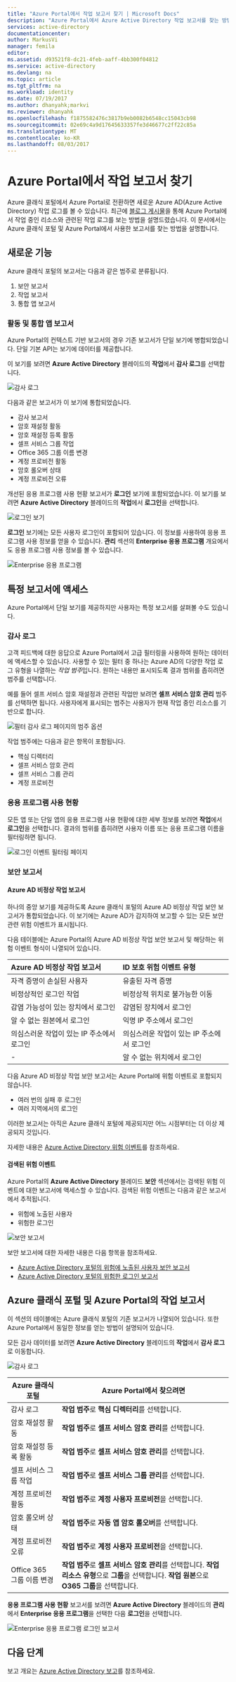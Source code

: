 ```yaml
---
title: "Azure Portal에서 작업 보고서 찾기 | Microsoft Docs"
description: "Azure Portal에서 Azure Active Directory 작업 보고서를 찾는 방법을 알아봅니다."
services: active-directory
documentationcenter: 
author: MarkusVi
manager: femila
editor: 
ms.assetid: d93521f8-dc21-4feb-aaff-4bb300f04812
ms.service: active-directory
ms.devlang: na
ms.topic: article
ms.tgt_pltfrm: na
ms.workload: identity
ms.date: 07/19/2017
ms.author: dhanyahk;markvi
ms.reviewer: dhanyahk
ms.openlocfilehash: f1875582476c3817b9eb0082b6548cc15043cb98
ms.sourcegitcommit: 02e69c4a9d17645633357fe3d46677c2ff22c85a
ms.translationtype: MT
ms.contentlocale: ko-KR
ms.lasthandoff: 08/03/2017
---
```

# <a name="find-activity-reports-in-the-azure-portal"></a>Azure Portal에서 작업 보고서 찾기

Azure 클래식 포털에서 Azure Portal로 전환하면 새로운 Azure AD(Azure Active Directory) 작업 로그를 볼 수 있습니다. 최근에 [블로그 게시물](https://blogs.technet.microsoft.com/enterprisemobility/2016/11/08/azuread-weve-just-turned-on-detailed-auditing-and-sign-in-logs-in-the-new-azure-portal/)을 통해 Azure Portal에서 작업 중인 리소스와 관련된 작업 로그를 보는 방법을 설명드렸습니다. 이 문서에서는 Azure 클래식 포털 및 Azure Portal에서 사용한 보고서를 찾는 방법을 설명합니다.

## <a name="whats-new"></a>새로운 기능

Azure 클래식 포털의 보고서는 다음과 같은 범주로 분류됩니다.

1.  보안 보고서
2.  작업 보고서
3.  통합 앱 보고서

### <a name="activity-and-integrated-app-reports"></a>활동 및 통합 앱 보고서

Azure Portal의 컨텍스트 기반 보고서의 경우 기존 보고서가 단일 보기에 병합되었습니다. 단일 기본 API는 보기에 데이터를 제공합니다.

이 보기를 보려면 **Azure Active Directory** 블레이드의 **작업**에서 **감사 로그**를 선택합니다.

![감사 로그](./media/active-directory-reporting-migration/482.png "감사 로그")

다음과 같은 보고서가 이 보기에 통합되었습니다.

-   감사 보고서
-   암호 재설정 활동
-   암호 재설정 등록 활동
-   셀프 서비스 그룹 작업
-   Office 365 그룹 이름 변경
-   계정 프로비전 활동
-   암호 롤오버 상태
-   계정 프로비전 오류


개선된 응용 프로그램 사용 현황 보고서가 **로그인** 보기에 포함되었습니다. 이 보기를 보려면 **Azure Active Directory** 블레이드의 **작업**에서 **로그인**을 선택합니다.

![로그인 보기](./media/active-directory-reporting-migration/483.png "로그인 보기")

**로그인** 보기에는 모든 사용자 로그인이 포함되어 있습니다. 이 정보를 사용하여 응용 프로그램 사용 정보를 얻을 수 있습니다. **관리** 섹션의 **Enterprise 응용 프로그램** 개요에서도 응용 프로그램 사용 정보를 볼 수 있습니다.

![Enterprise 응용 프로그램](./media/active-directory-reporting-migration/484.png "Enterprise 응용 프로그램")

## <a name="access-a-specific-report"></a>특정 보고서에 액세스

Azure Portal에서 단일 보기를 제공하지만 사용자는 특정 보고서를 살펴볼 수도 있습니다.

### <a name="audit-logs"></a>감사 로그

고객 피드백에 대한 응답으로 Azure Portal에서 고급 필터링을 사용하여 원하는 데이터에 액세스할 수 있습니다. 사용할 수 있는 필터 중 하나는 Azure AD의 다양한 작업 로그 유형을 나열하는 *작업 범주*입니다. 원하는 내용만 표시되도록 결과 범위를 좁히려면 범주를 선택합니다.

예를 들어 셀프 서비스 암호 재설정과 관련된 작업만 보려면 **셀프 서비스 암호 관리** 범주를 선택하면 됩니다. 사용자에게 표시되는 범주는 사용자가 현재 작업 중인 리소스를 기반으로 합니다.  

![필터 감사 로그 페이지의 범주 옵션](./media/active-directory-reporting-migration/06.png "필터 감사 로그 페이지의 범주 옵션")

작업 범주에는 다음과 같은 항목이 포함됩니다.

- 핵심 디렉터리
- 셀프 서비스 암호 관리
- 셀프 서비스 그룹 관리
- 계정 프로비전

### <a name="application-usage"></a>응용 프로그램 사용 현황

모든 앱 또는 단일 앱의 응용 프로그램 사용 현황에 대한 세부 정보를 보려면 **작업**에서 **로그인**을 선택합니다. 결과의 범위를 좁히려면 사용자 이름 또는 응용 프로그램 이름을 필터링하면 됩니다.

![로그인 이벤트 필터링 페이지](./media/active-directory-reporting-migration/07.png "로그인 이벤트 필터링 페이지")

### <a name="security-reports"></a>보안 보고서

#### <a name="azure-ad-anomalous-activity-reports"></a>Azure AD 비정상 작업 보고서

하나의 중앙 보기를 제공하도록 Azure 클래식 포털의 Azure AD 비정상 작업 보안 보고서가 통합되었습니다. 이 보기에는 Azure AD가 감지하여 보고할 수 있는 모든 보안 관련 위험 이벤트가 표시됩니다.

다음 테이블에는 Azure Portal의 Azure AD 비정상 작업 보안 보고서 및 해당하는 위험 이벤트 형식이 나열되어 있습니다.

| Azure AD 비정상 작업 보고서 |  ID 보호 위험 이벤트 유형|
| :--- | :--- |
| 자격 증명이 손실된 사용자 | 유출된 자격 증명 |
| 비정상적인 로그인 작업 | 비정상적 위치로 불가능한 이동 |
| 감염 가능성이 있는 장치에서 로그인 | 감염된 장치에서 로그인|
| 알 수 없는 원본에서 로그인 | 익명 IP 주소에서 로그인 |
| 의심스러운 작업이 있는 IP 주소에서 로그인 | 의심스러운 작업이 있는 IP 주소에서 로그인 |
| - | 알 수 없는 위치에서 로그인 |

다음 Azure AD 비정상 작업 보안 보고서는 Azure Portal에 위험 이벤트로 포함되지 않습니다.

* 여러 번의 실패 후 로그인
* 여러 지역에서의 로그인

이러한 보고서는 아직은 Azure 클래식 포털에 제공되지만 어느 시점부터는 더 이상 제공되지 것입니다.

자세한 내용은 [Azure Active Directory 위험 이벤트](active-directory-identity-protection-risk-events.md)를 참조하세요.  


#### <a name="detected-risk-events"></a>검색된 위험 이벤트

Azure Portal의 **Azure Active Directory** 블레이드 **보안** 섹션에서는 검색된 위험 이벤트에 대한 보고서에 액세스할 수 있습니다. 검색된 위험 이벤트는 다음과 같은 보고서에서 추적됩니다.   

- 위험에 노출된 사용자
- 위험한 로그인

![보안 보고서](./media/active-directory-reporting-migration/04.png "보안 보고서")

보안 보고서에 대한 자세한 내용은 다음 항목을 참조하세요.

- [Azure Active Directory 포털의 위험에 노출된 사용자 보안 보고서](active-directory-reporting-security-user-at-risk.md)
- [Azure Active Directory 포털의 위험한 로그인 보고서](active-directory-reporting-security-risky-sign-ins.md)


## <a name="activity-reports-in-the-azure-classic-portal-vs-the-azure-portal"></a>Azure 클래식 포털 및 Azure Portal의 작업 보고서

이 섹션의 테이블에는 Azure 클래식 포털의 기존 보고서가 나열되어 있습니다. 또한 Azure Portal에서 동일한 정보를 얻는 방법이 설명되어 있습니다.

모든 감사 데이터를 보려면 **Azure Active Directory** 블레이드의 **작업**에서 **감사 로그**로 이동합니다.

![감사 로그](./media/active-directory-reporting-migration/61.png "감사 로그")

| Azure 클래식 포털                 | Azure Portal에서 찾으려면                                                         |
| ---                                  | ---                                                                        |
| 감사 로그                           | **작업 범주**로 **핵심 디렉터리**를 선택합니다.                       |
| 암호 재설정 활동              | **작업 범주**로 **셀프 서비스 암호 관리**를 선택합니다. |
| 암호 재설정 등록 활동 | **작업 범주**로 **셀프 서비스 암호 관리**를 선택합니다.     |
| 셀프 서비스 그룹 작업         | **작업 범주**로 **셀프 서비스 그룹 관리**를 선택합니다.        |
| 계정 프로비전 활동        | **작업 범주**로 **계정 사용자 프로비전**을 선택합니다.         |
| 암호 롤오버 상태             | **작업 범주**로 **자동 앱 암호 롤오버**를 선택합니다.      |
| 계정 프로비전 오류          | **작업 범주**로 **계정 사용자 프로비전**을 선택합니다.        |
| Office 365 그룹 이름 변경         | **작업 범주**로 **셀프 서비스 암호 관리**를 선택합니다. **작업 리소스 유형**으로 **그룹**을 선택합니다. **작업 원본**으로 **O365 그룹**을 선택합니다.|

**응용 프로그램 사용 현황** 보고서를 보려면 **Azure Active Directory** 블레이드의 **관리**에서 **Enterprise 응용 프로그램**을 선택한 다음 **로그인**을 선택합니다.


![Enterprise 응용 프로그램 로그인 보고서](./media/active-directory-reporting-migration/199.png "Enterprise 응용 프로그램 로그인 보고서")

## <a name="next-steps"></a>다음 단계

보고 개요는 [Azure Active Directory 보고](active-directory-reporting-azure-portal.md)를 참조하세요.
